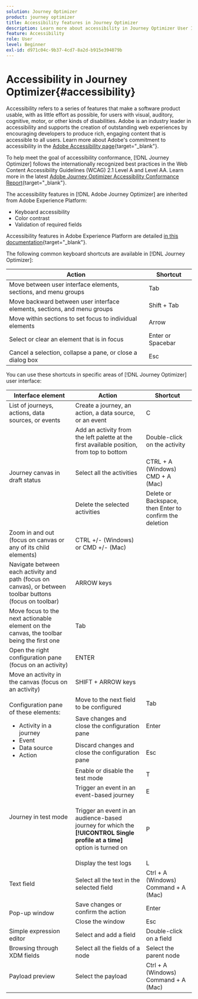 ```yaml
---
solution: Journey Optimizer
product: journey optimizer
title: Accessibility features in Journey Optimizer
description: Learn more about accessibility in Journey Optimizer User Interface
feature: Accessibility
role: User
level: Beginner
exl-id: d971c04c-9b37-4cd7-8a2d-b915e394079b
---
```

# Accessibility in Journey Optimizer{#accessibility}

Accessibility refers to a series of features that make a software product usable, with as little effort as possible, for users with visual, auditory, cognitive, motor, or other kinds of disabilities. Adobe is an industry leader in accessibility and supports the creation of outstanding web experiences by encouraging developers to produce rich, engaging content that is accessible to all users. Learn more about Adobe's commitment to accessibility in the [Adobe Accessibility page](https://www.adobe.com/accessibility.html){target="_blank"}.

To help meet the goal of accessibility conformance, [!DNL Journey Optimizer] follows the internationally recognized best practices in the Web Content Accessibility Guidelines (WCAG) 2.1 Level A and Level AA. Learn more in the latest [Adobe Journey Optimizer Accessibility Conformance Report](https://www.adobe.com/accessibility/compliance/adobe-journey-optimizer-2022.html){target="_blank"}.


The accessibility features in [!DNL Adobe Journey Optimizer] are inherited from Adobe Experience Platform:

* Keyboard accessibility
* Color contrast
* Validation of required fields

Accessibility features in Adobe Experience Platform are detailed [in this documentation](https://experienceleague.adobe.com/docs/experience-platform/accessibility/features.html){target="_blank"}.

The following common keyboard shortcuts are available in [!DNL Journey Optimizer]:

| Action | Shortcut |
| --- | --- |
| Move between user interface elements, sections, and menu groups | Tab |
| Move backward between user interface elements, sections, and menu groups | Shift + Tab |
| Move within sections to set focus to individual elements | Arrow |
| Select or clear an element that is in focus | Enter or Spacebar |
| Cancel a selection, collapse a pane, or close a dialog box | Esc |

You can use these shortcuts in specific areas of [!DNL Journey Optimizer] user interface:

<table>
  <thead>
    <tr>
      <th>Interface element</th>
      <th>Action</th>
      <th>Shortcut</th>
    </tr>
  </thead>
  <tr>
    <td>List of journeys, actions, data sources, or events</td>
    <td>Create a journey, an action, a data source, or an event</td>
    <td>C</td>
  </tr>
  <tr>
    <td rowspan="3">Journey canvas in draft status</td>
    <td>Add an activity from the left palette at the first available position, from top to bottom</td>
    <td>Double-click on the activity</td>
  </tr>
  <tr>
    <td>Select all the activities</td>
    <td>CTRL + A (Windows)<br/>CMD + A (Mac)</td>
  </tr>
  <tr>
    <td>Delete the selected activities</td>
    <td>Delete or Backspace, then Enter to confirm the deletion</td>
  </tr>
  <tr>
    <td>Zoom in and out (focus on canvas or any of its child elements)</td>
    <td>CTRL +/- (Windows) or CMD +/- (Mac)</td>
  </tr>  
  <tr>
    <td>Navigate between each activity and path (focus on canvas), or between toolbar buttons (focus on toolbar)</td>
    <td>ARROW keys</td>
  </tr>   
  <tr>
    <td>Move focus to the next actionable element on the canvas, the toolbar being the first one</td>
    <td>Tab</td>
  </tr>  
  <tr>
    <td>Open the right configuration pane (focus on an activity)</td>
    <td>ENTER</td>
  </tr>   
  <tr>
    <td>Move an activity in the canvas (focus on an activity)</td>
    <td>SHIFT + ARROW keys</td>
  </tr>  
  <tr>
  <td rowspan="3">
  
  Configuration pane of these elements:

<ul>
  <li>Activity in a journey</li>
  <li>Event</li>
  <li>Data source</li>
  <li>Action</li>
</ul>

  </td>
    <td>Move to the next field to be configured</td>
    <td>Tab</td>
  </tr>
  <tr>
    <td>Save changes and close the configuration pane</td>
    <td>Enter</td>
  </tr>
  <tr>
    <td>Discard changes and close the configuration pane</td>
    <td>Esc</td>
  </tr>
  <tr>
    <td rowspan="4">Journey in test mode</td>
    <td>Enable or disable the test mode</td>
    <td>T</td>
  </tr>
  <tr>
    <td>Trigger an event in an event-based journey</td>
    <td>E</td>
  </tr>
  <tr>
    <td>

  Trigger an event in an audience-based journey for which the **[!UICONTROL Single profile at a time]** option is turned on

  </td>
    <td>P</td>
  </tr>
  <tr>
    <td>Display the test logs</td>
    <td>L</td>
  </tr>
<!-- //Ajouter ce raccourci quand il marchera (actuellement, le raccourci Ctrl/Cmd+F du navigateur a priorité sur celui de AJO).//
  <tr>
    <td>Page with a search bar</td>
    <td>Select the search bar</td>
    <td>Ctrl/Command + F</td>
  </tr>
-->
  <tr>
    <td>Text field</td>
    <td>Select all the text in the selected field</td>
    <td>Ctrl + A (Windows)<br/>Command + A (Mac)</td>
  </tr>
  <tr>
    <td rowspan="2">Pop-up window</td>
    <td>Save changes or confirm the action</td>
    <td>Enter</td>
  </tr>
  <tr>
    <td>Close the window</td>
    <td>Esc</td>
  </tr>
  <tr>
    <td>Simple expression editor</td>
    <td>Select and add a field</td>
    <td>Double-click on a field</td>
  </tr>
  <tr>
    <td>Browsing through XDM fields</td>
    <td>Select all the fields of a node</td>
    <td>Select the parent node</td>
  </tr>
  <tr>
    <td>Payload preview</td>
    <td>Select the payload</td>
    <td>Ctrl + A (Windows)<br/>Command + A (Mac)</td>
  </tr>
</table>
